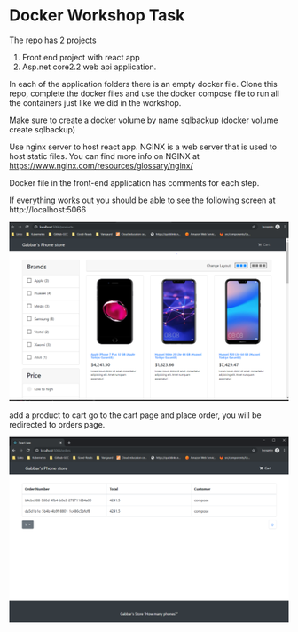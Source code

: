 # Docker Workshop Task
The repo has 2 projects 
 1. Front end project with react app 
 2. Asp.net core2.2 web api application. 
 
In each of the application folders there is an empty docker file. 
Clone this repo, complete the docker files and use the docker compose file to run all the containers just like we did in the workshop.

Make sure to create a docker volume by name sqlbackup (docker volume create sqlbackup)

Use nginx server to host react app. NGINX is a web server that is used to host static files.
You can find more info on NGINX at https://www.nginx.com/resources/glossary/nginx/

Docker file in the front-end application has comments for each step.    

If everything works out you should be able to see the following screen at http://localhost:5066

![Image description](https://github.com/dheeraj-blinds/docker-Task/blob/master/gabbar-front-end.PNG)

add a product to cart go to the cart page and place order, you will be redirected to orders page.

![result](https://github.com/dheeraj-blinds/docker-Task/blob/master/orderls-list.PNG)
